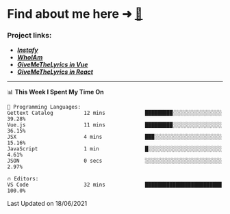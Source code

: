 # Find about me here ➜ [🧑](https://pauabella.dev)

### Project links:
- ***[Instafy](https://instafy.me)***
- ***[WhoIAm](https://pauabella.dev)***
- ***[GiveMeTheLyrics in Vue](https://lyrics.pauabella.dev)***
- ***[GiveMeTheLyrics in React](https://pauabella.dev/GiveMeTheLyrics)***

---
<!--START_SECTION:waka-->
📊 **This Week I Spent My Time On** 

```text
💬 Programming Languages: 
Gettext Catalog          12 mins             █████████░░░░░░░░░░░░░░░░   39.28% 
Vue.js                   11 mins             █████████░░░░░░░░░░░░░░░░   36.15% 
JSX                      4 mins              ███░░░░░░░░░░░░░░░░░░░░░░   15.16% 
JavaScript               1 min               █░░░░░░░░░░░░░░░░░░░░░░░░   4.61% 
JSON                     0 secs              ░░░░░░░░░░░░░░░░░░░░░░░░░   2.97%

🔥 Editors: 
VS Code                  32 mins             █████████████████████████   100.0%

```


 Last Updated on 18/06/2021
<!--END_SECTION:waka-->
